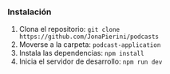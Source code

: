 ### Instalación

1. Clona el repositorio: `git clone https://github.com/JonaPierini/podcasts`
2. Moverse a la carpeta: `podcast-application`
3. Instala las dependencias: `npm install`
4. Inicia el servidor de desarrollo: `npm run dev`
